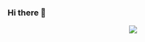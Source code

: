 ### Hi there 👋

<div align="center"> <img src="https://metrics.lecoq.io/Rainchen0504?template=classic&config.timezone=Asia%2FShanghai"> </div>

